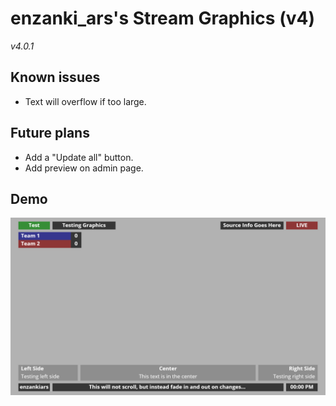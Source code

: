 # enzanki_ars's Stream Graphics (v4)

_v4.0.1_

## Known issues

- Text will overflow if too large.
    
## Future plans

- Add a "Update all" button.
- Add preview on admin page.

## Demo

![alt text](https://raw.githubusercontent.com/enzanki-ars/stream-graphics/master/demo.png)
